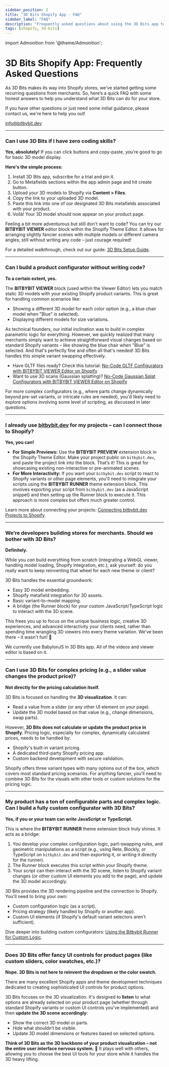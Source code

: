 ```yaml
---
sidebar_position: 2
title: "3D Bits Shopify App - FAQ"
sidebar_label: "FAQ"
description: "Frequently asked questions about using the 3D Bits app to integrate 3D models and product configurators into your Shopify store."
tags: [shopify, 3d-bits]
---
```


import Admonition from '@theme/Admonition';

# 3D Bits Shopify App: Frequently Asked Questions

As 3D Bits makes its way into Shopify stores, we’ve started getting some recurring questions from merchants. So, here’s a quick FAQ with some honest answers to help you understand what 3D Bits can do for your store.

<Admonition type="info" title="Don't see your question answered?">
  <p>If you have other questions or just need some initial guidance, please contact us, we're here to help you out!</p>
  <a href="mailto:info@bitbybit.dev">info@bitbybit.dev</a>
</Admonition>

---

### Can I use 3D Bits if I have zero coding skills?

**Yes, absolutely!** If you can click buttons and copy-paste, you’re good to go for basic 3D model display.

**Here's the simple process:**
1.  Install 3D Bits app, subscribe for a trial and pin it.
2.  Go to Metafields sections within the app admin page and hit create button.
3.  Upload your 3D models to Shopify via **Content > Files**.
4.  Copy the link to your uploaded 3D model.
5.  Paste this link into one of our designated 3D Bits metafields associated with your product.
6.  Voilà! Your 3D model should now appear on your product page.

Feeling a bit more adventurous but still don't want to code? You can try our **BITBYBIT VIEWER** editor block within the Shopify Theme Editor. It allows for arranging slightly fancier scenes with multiple models or different camera angles, still without writing any code – just courage required!

<Admonition type="note" title="Quick Start Guide">
  For a detailed walkthrough, check out our guide: <a href="/learn/3d-bits/theme-app-extensions/bitbybit-viewer" target="_blank" rel="noopener noreferrer">3D Bits Setup Guide</a>.
</Admonition>

---

### Can I build a product configurator without writing code?

**To a certain extent, yes.**

The **BITBYBIT VIEWER** block (used within the Viewer Editor) lets you match static 3D models with your existing Shopify product variants. This is great for handling common scenarios like:
*   Showing a different 3D model for each color option (e.g., a blue chair model when "Blue" is selected).
*   Displaying different models for size variations.

<Admonition type="info" title="Our Design Philosophy">
  As technical founders, our initial inclination was to build in complex parametric logic for everything. However, we quickly realized that many merchants simply want to achieve straightforward visual changes based on standard Shopify variants – like showing the blue chair when "Blue" is selected. And that's perfectly fine and often all that's needed! 3D Bits handles this simple variant swapping effectively.
</Admonition>

- Have GLTF files ready? Check this tutorial: [No-Code GLTF Configurators with BITBYBIT VIEWER Editor on Shopify](/learn/3d-bits/tutorials/viewer-no-code-gltf-configurators)
- Want to use 3D scans (Gaussian splatting)? [No-Code Gaussian Splat Configurators with BITBYBIT VIEWER Editor on Shopify](/learn/3d-bits/tutorials/viewer-no-code-3d-scan-configurators)

For more complex configurators (e.g., where parts change dynamically beyond pre-set variants, or intricate rules are needed), you'd likely need to explore options involving some level of scripting, as discussed in later questions.

---

### I already use [bitbybit.dev](https://bitbybit.dev) for my projects – can I connect those to Shopify?

**Yes, you can!**

*   **For Simple Previews:** Use the **BITBYBIT PREVIEW** extension block in the Shopify Theme Editor. Make your project public on `bitbybit.dev`, and paste the project link into the block. That’s it! This is great for showcasing existing non-interactive or pre-animated scenes.
*   **For More Interactivity:** If you want your `bitbybit.dev` script to react to Shopify variants or other page elements, you'll need to integrate your scripts using the **BITBYBIT RUNNER** theme extension block. This involves exporting your script from `bitbybit.dev` (as a JavaScript snippet) and then setting up the Runner block to execute it. This approach is more complex but offers much greater control.

<Admonition type="note" title="Integration Guide">
  Learn more about connecting your projects: <a href="/learn/3d-bits/theme-app-extensions/bitbybit-preview" target="_blank" rel="noopener noreferrer">Connecting bitbybit.dev Projects to Shopify</a>.
</Admonition>

---

### We’re developers building stores for merchants. Should we bother with 3D Bits?

**Definitely.**

While you *can* build everything from scratch (integrating a WebGL viewer, handling model loading, Shopify integration, etc.), ask yourself: do you really want to keep reinventing that wheel for each new theme or client?


3D Bits handles the essential groundwork:
*   Easy 3D model embedding.
*   Shopify metafield integration for 3D assets.
*   Basic variant-to-model mapping.
*   A bridge (the Runner block) for your custom JavaScript/TypeScript logic to interact with the 3D scene.

This frees you up to focus on the unique business logic, creative 3D experiences, and advanced interactivity your clients need, rather than spending time wrangling 3D viewers into every theme variation. We’ve been there – it wasn't fun! 🥹

<Admonition type="note" title="Note on rendering engines">
    We currently use BabylonJS in 3D Bits app. All of the videos and viewer editor is based on it.
</Admonition>

---

### Can I use 3D Bits for complex pricing (e.g., a slider value changes the product price)?

**Not directly for the pricing calculation itself.**

3D Bits is focused on handling the **3D visualization**. It can:
*   Read a value from a slider (or any other UI element on your page).
*   Update the 3D model based on that value (e.g., change dimensions, swap parts).

However, **3D Bits does not calculate or update the product price in Shopify.** Pricing logic, especially for complex, dynamically calculated prices, needs to be handled by:
*   Shopify's built-in variant pricing.
*   A dedicated third-party Shopify pricing app.
*   Custom backend development with secure validation.

Shopify offers three variant types with many options out of the box, which covers most standard pricing scenarios. For anything fancier, you’ll need to combine 3D Bits for the visuals with other tools or custom solutions for the pricing logic.

---

### My product has a ton of configurable parts and complex logic. Can I build a fully custom configurator with 3D Bits?

**Yes, if you or your team can write JavaScript or TypeScript.**

This is where the **BITBYBIT RUNNER** theme extension block truly shines. It acts as a bridge:
1.  You develop your complex configuration logic, part-swapping rules, and geometric manipulations as a script (e.g., using Rete, Blockly, or TypeScript on `bitbybit.dev` and then exporting it, or writing it directly for the runner).
2.  The Runner block executes this script within your Shopify theme.
3.  Your script can then interact with the 3D scene, listen to Shopify variant changes (or other custom UI elements you add to the page), and update the 3D model accordingly.

3D Bits provides the 3D rendering pipeline and the connection to Shopify. You'll need to bring your own:
*   Custom configuration logic (as a script).
*   Pricing strategy (likely handled by Shopify or another app).
*   Custom UI elements (if Shopify's default variant selectors aren't sufficient).

<Admonition type="note" title="Advanced Configuration Guide">
  Dive deeper into building custom configurators: <a href="/learn/3d-bits/theme-app-extensions/bitbybit-runner" target="_blank" rel="noopener noreferrer">Using the Bitbybit Runner for Custom Logic</a>.
</Admonition>

---

### Does 3D Bits offer fancy UI controls for product pages (like custom sliders, color swatches, etc.)?

**Nope. 3D Bits is not here to reinvent the dropdown or the color swatch.**

There are many excellent Shopify apps and theme development techniques dedicated to creating sophisticated UI controls for product options.

3D Bits focuses on the 3D visualization. It's designed to **listen** to what options are already selected on your product page (whether through standard Shopify variants or custom UI controls you've implemented) and then **update the 3D scene accordingly**:
*   Show the correct 3D model or parts.
*   Hide what shouldn’t be visible.
*   Update 3D model dimensions or features based on selected options.

**Think of 3D Bits as the 3D backbone of your product visualization – not the entire user interface nervous system. 💪** It plays well with others, allowing you to choose the best UI tools for your store while it handles the 3D heavy lifting.